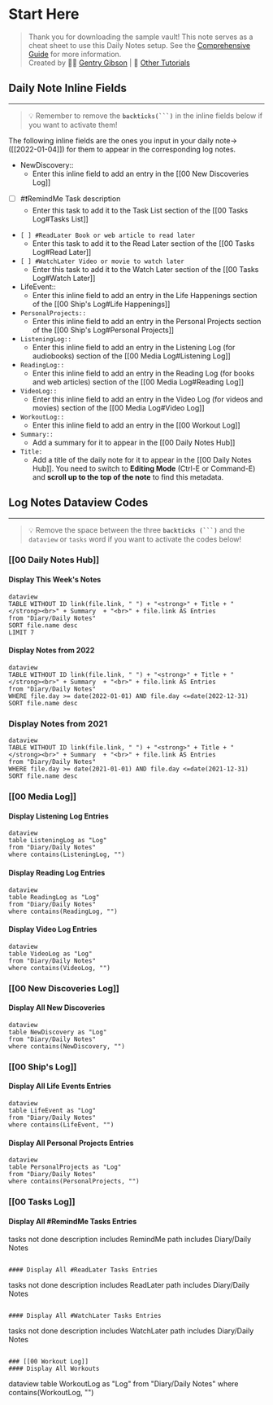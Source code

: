 # Start Here

> Thank you for downloading the sample vault! This note serves as a cheat sheet to use this Daily Notes setup. See the [Comprehensive Guide](https://thebuccaneersbounty.wordpress.com/2022/01/05/how-i-use-the-daily-notes-plugin-a-comprehensive-guide/) for more information.  <br>
> Created by 🏴‍☠️ [Gentry Gibson](https://thebuccaneersbounty.wordpress.com/about/) |  📝  [Other Tutorials](https://thebuccaneersbounty.wordpress.com/tutorials/)


## Daily Note Inline Fields
---

> 💡 Remember to remove the **`backticks(```)`** in the inline fields below if you want to activate them!

The following inline fields are the ones you input in your daily note->([[2022-01-04]]) for them to appear in the corresponding log notes.

- NewDiscovery:: 
	- Enter this inline field to add an entry in the [[00 New Discoveries Log]]
- [ ] #❗RemindMe Task description
	- Enter this task to add it to the Task List section of the [[00 Tasks Log#Tasks List]]
- ``[ ] #ReadLater Book or web article to read later ``
	- Enter this task to add it to the Read Later section of the [[00 Tasks Log#Read Later]]
- ``[ ] #WatchLater Video or movie to watch later``
	- Enter this task to add it to the Watch Later section of the [[00 Tasks Log#Watch Later]]
- LifeEvent::
	- Enter this inline field to add an entry in the Life Happenings section of the [[00 Ship's Log#Life Happenings]]
- ``PersonalProjects::``
	- Enter this inline field to add an entry in the Personal Projects section of the [[00 Ship's Log#Personal Projects]]
- ``ListeningLog::``
	- Enter this inline field to add an entry in the Listening Log (for audiobooks) section of the [[00 Media Log#Listening Log]]
- ``ReadingLog::``
	- Enter this inline field to add an entry in the Reading Log (for books and web articles) section of the [[00 Media Log#Reading Log]]
- ``VideoLog::``
	- Enter this inline field to add an entry in the Video Log (for videos and movies) section of the [[00 Media Log#Video Log]]
- ``WorkoutLog::``
	- Enter this inline field to add an entry in the [[00 Workout Log]]
- ``Summary::``
	- Add a summary for it to appear in the [[00 Daily Notes Hub]]
- ``Title:`` 
	- Add a title of the daily note for it to appear in the [[00 Daily Notes Hub]]. You need to switch to **Editing Mode** (Ctrl-E or Command-E) and **scroll up to the top of the note** to find this metadata.

## Log Notes Dataview Codes
---
> 💡 Remove the space between the three **`backticks (```)`** and the `dataview` or `tasks` word if you want to activate the codes below!

### [[00 Daily Notes Hub]]
#### Display This Week's Notes
```
dataview
TABLE WITHOUT ID link(file.link, " ") + "<strong>" + Title + "</strong><br>" + Summary  + "<br>" + file.link AS Entries
from "Diary/Daily Notes"
SORT file.name desc
LIMIT 7
```

#### Display Notes from 2022
```
dataview
TABLE WITHOUT ID link(file.link, " ") + "<strong>" + Title + "</strong><br>" + Summary  + "<br>" + file.link AS Entries
from "Diary/Daily Notes"
WHERE file.day >= date(2022-01-01) AND file.day <=date(2022-12-31)
SORT file.name desc
```

### Display Notes from 2021
```
dataview
TABLE WITHOUT ID link(file.link, " ") + "<strong>" + Title + "</strong><br>" + Summary  + "<br>" + file.link AS Entries
from "Diary/Daily Notes"
WHERE file.day >= date(2021-01-01) AND file.day <=date(2021-12-31)
SORT file.name desc
```

### [[00 Media Log]]

#### Display Listening Log Entries
```
dataview
table ListeningLog as "Log"
from "Diary/Daily Notes"
where contains(ListeningLog, "")
```

#### Display Reading Log Entries
```
dataview
table ReadingLog as "Log"
from "Diary/Daily Notes"
where contains(ReadingLog, "")
```

#### Display Video Log Entries
```
dataview
table VideoLog as "Log"
from "Diary/Daily Notes"
where contains(VideoLog, "")
```

### [[00 New Discoveries Log]]

#### Display All New Discoveries
```
dataview
table NewDiscovery as "Log"
from "Diary/Daily Notes"
where contains(NewDiscovery, "")
```

### [[00 Ship's Log]]

#### Display All Life Events Entries
```
dataview
table LifeEvent as "Log"
from "Diary/Daily Notes"
where contains(LifeEvent, "")
```

#### Display All Personal Projects Entries
```
dataview
table PersonalProjects as "Log"
from "Diary/Daily Notes"
where contains(PersonalProjects, "")
```

### [[00 Tasks Log]]
#### Display All #RemindMe Tasks Entries

tasks
not done
description includes RemindMe
path includes Diary/Daily Notes
```

#### Display All #ReadLater Tasks Entries
```
tasks
not done
description includes ReadLater
path includes Diary/Daily Notes
```

#### Display All #WatchLater Tasks Entries
```
tasks
not done
description includes WatchLater
path includes Diary/Daily Notes
```

### [[00 Workout Log]]
#### Display All Workouts
```
dataview
table WorkoutLog as "Log"
from "Diary/Daily Notes"
where contains(WorkoutLog, "")
```
